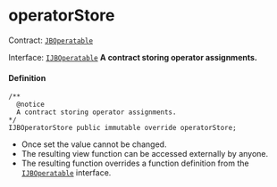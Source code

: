 # operatorStore

Contract: [`JBOperatable`](/docs/v4/deprecated/v3/api/contracts/or-abstract/jboperatable/README.md)​‌

Interface: [`IJBOperatable`](/docs/v4/deprecated/v3/api/interfaces/ijboperatable.md)
**A contract storing operator assignments.**

#### Definition

```
/**
  @notice
  A contract storing operator assignments.
*/
IJBOperatorStore public immutable override operatorStore;
```

* Once set the value cannot be changed.
* The resulting view function can be accessed externally by anyone.
* The resulting function overrides a function definition from the [`IJBOperatable`](/docs/v4/deprecated/v3/api/interfaces/ijboperatable.md) interface.
